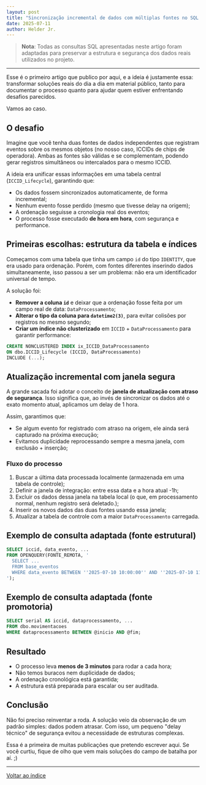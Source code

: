 ```yaml
---
layout: post
title: "Sincronização incremental de dados com múltiplas fontes no SQL Server"
date: 2025-07-11
author: Helder Jr.
---
```


> **Nota**: Todas as consultas SQL apresentadas neste artigo foram adaptadas para preservar a estrutura e segurança dos dados reais utilizados no projeto.

---

Esse é o primeiro artigo que publico por aqui, e a ideia é justamente essa: transformar soluções reais do dia a dia em material público, tanto para documentar o processo quanto para ajudar quem estiver enfrentando desafios parecidos.

Vamos ao caso.

## O desafio

Imagine que você tenha duas fontes de dados independentes que registram eventos sobre os mesmos objetos (no nosso caso, ICCIDs de chips de operadora). Ambas as fontes são válidas e se complementam, podendo gerar registros simultâneos ou intercalados para o mesmo ICCID.

A ideia era unificar essas informações em uma tabela central (`ICCID_Lifecycle`), garantindo que:

- Os dados fossem sincronizados automaticamente, de forma incremental;
- Nenhum evento fosse perdido (mesmo que tivesse delay na origem);
- A ordenação seguisse a cronologia real dos eventos;
- O processo fosse executado **de hora em hora**, com segurança e performance.

## Primeiras escolhas: estrutura da tabela e índices

Começamos com uma tabela que tinha um campo `id` do tipo `IDENTITY`, que era usado para ordenação. Porém, com fontes diferentes inserindo dados simultaneamente, isso passou a ser um problema: não era um identificador universal de tempo.

A solução foi:

- **Remover a coluna `id`** e deixar que a ordenação fosse feita por um campo real de data: `DataProcessamento`;
- **Alterar o tipo da coluna para `datetime2(3)`**, para evitar colisões por registros no mesmo segundo;
- **Criar um índice não clusterizado** em `ICCID` + `DataProcessamento` para garantir performance:

```sql
CREATE NONCLUSTERED INDEX ix_ICCID_DataProcessamento
ON dbo.ICCID_Lifecycle (ICCID, DataProcessamento)
INCLUDE (...);
```

## Atualização incremental com janela segura

A grande sacada foi adotar o conceito de **janela de atualização com atraso de segurança**. Isso significa que, ao invés de sincronizar os dados até o exato momento atual, aplicamos um delay de 1 hora.

Assim, garantimos que:

- Se algum evento for registrado com atraso na origem, ele ainda será capturado na próxima execução;
- Evitamos duplicidade reprocessando sempre a mesma janela, com exclusão + inserção;

### Fluxo do processo

1. Buscar a última data processada localmente (armazenada em uma tabela de controle);
2. Definir a janela de integração: entre essa data e a hora atual -1h;
3. Excluir os dados dessa janela na tabela local (o que, em processamento normal, nenhum registro será deletado.);
4. Inserir os novos dados das duas fontes usando essa janela;
5. Atualizar a tabela de controle com a maior `DataProcessamento` carregada.

## Exemplo de consulta adaptada (fonte estrutural)

```sql
SELECT iccid, data_evento, ...
FROM OPENQUERY(FONTE_REMOTA, '
  SELECT ...
  FROM base_eventos
  WHERE data_evento BETWEEN ''2025-07-10 10:00:00'' AND ''2025-07-10 11:00:00''
');
```

## Exemplo de consulta adaptada (fonte promotoria)

```sql
SELECT serial AS iccid, dataprocessamento, ...
FROM dbo.movimentacoes
WHERE dataprocessamento BETWEEN @inicio AND @fim;
```

## Resultado

- O processo leva **menos de 3 minutos** para rodar a cada hora;
- Não temos buracos nem duplicidade de dados;
- A ordenação cronológica está garantida;
- A estrutura está preparada para escalar ou ser auditada.

## Conclusão

Não foi preciso reinventar a roda. A solução veio da observação de um padrão simples: dados podem atrasar. Com isso, um pequeno "delay técnico" de segurança evitou a necessidade de estruturas complexas.

Essa é a primeira de muitas publicações que pretendo escrever aqui. Se você curtiu, fique de olho que vem mais soluções do campo de batalha por aí. ;)

---

[Voltar ao índice](/blog/)